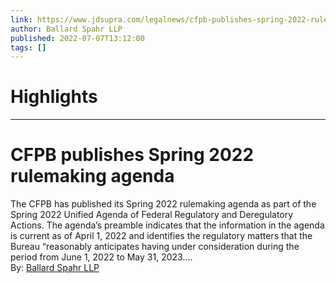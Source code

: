 ```yaml
---
link: https://www.jdsupra.com/legalnews/cfpb-publishes-spring-2022-rulemaking-9331984/
author: Ballard Spahr LLP
published: 2022-07-07T13:12:00
tags: []
---
```

# Highlights


---
# CFPB publishes Spring 2022 rulemaking agenda
The CFPB has published its Spring 2022 rulemaking agenda as part of the Spring 2022 Unified Agenda of Federal Regulatory and Deregulatory Actions. The agenda’s preamble indicates that the information in the agenda is current as of April 1, 2022 and identifies the regulatory matters that the Bureau “reasonably anticipates having under consideration during the period from June 1, 2022 to May 31, 2023....  
By: [Ballard Spahr LLP](https://www.jdsupra.com/profile/Ballard_Spahr/)